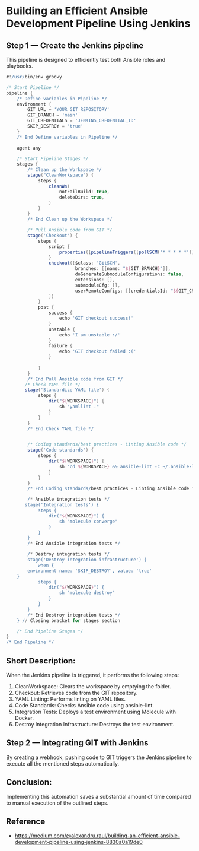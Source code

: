 
# Building an Efficient Ansible Development Pipeline Using Jenkins

## Step 1 — Create the Jenkins pipeline

This pipeline is designed to efficiently test both Ansible roles and playbooks.

```groovy
#!/usr/bin/env groovy

/* Start Pipeline */
pipeline {
    /* Define variables in Pipeline */
    environment {
        GIT_URL = 'YOUR_GIT_REPOSITORY'
        GIT_BRANCH = 'main'
        GIT_CREDENTIALS = 'JENKINS_CREDENTIAL_ID'
        SKIP_DESTROY = 'true'
    }
    /* End Define variables in Pipeline */

    agent any

    /* Start Pipeline Stages */
    stages {
        /* Clean up the Workspace */
        stage("CleanWorkspace") {
            steps {
                cleanWs(
                    notFailBuild: true,
                    deleteDirs: true,
                )
            }
        }
        /* End Clean up the Workspace */

        /* Pull Ansible code from GIT */
        stage('Checkout') {
            steps {
                script {
                    properties([pipelineTriggers([pollSCM('* * * * *')])])
                }
                checkout([$class: 'GitSCM',
                          branches: [[name: "${GIT_BRANCH}"]],
                          doGenerateSubmoduleConfigurations: false,
                          extensions: [],
                          submoduleCfg: [],
                          userRemoteConfigs: [[credentialsId: "${GIT_CREDENTIALS}", url: "${GIT_URL}"]]
                ])
            }
            post {
                success {
                    echo 'GIT checkout success!'
                }
                unstable {
                    echo 'I am unstable :/'
                }
                failure {
                    echo 'GIT checkout failed :('
                }
               
            }
        }
        /* End Pull Ansible code from GIT */
       /* Check YAML file */
       stage('Standardize YAML file') {
            steps {
                dir("${WORKSPACE}") {
                    sh "yamllint ."
                }
            }
        }
        /* End Check YAML file */


        /* Coding standards/best practices - Linting Ansible code */
        stage('Code standards') {
            steps {
                dir("${WORKSPACE}") {
                    sh "cd ${WORKSPACE} && ansible-lint -c ~/.ansible-lint"
                }
            }
        }
        /* End Coding standards/best practices - Linting Ansible code */

        /* Ansible integration tests */
       stage('Integration tests') {
            steps {
                dir("${WORKSPACE}") {
                    sh "molecule converge"
                }
            }
        }
        /* End Ansible integration tests */

        /* Destroy integration tests */
        stage('Destroy integration infrastructure') {
            when {
        environment name: 'SKIP_DESTROY', value: 'true'
    }
            steps {
                dir("${WORKSPACE}") {
                    sh "molecule destroy"
                }
            }
        }
        /* End Destroy integration tests */
    } // Closing bracket for stages section

    /* End Pipeline Stages */
}
/* End Pipeline */
```

## Short Description:

When the Jenkins pipeline is triggered, it performs the following steps:

1.  CleanWorkspace: Clears the workspace by emptying the folder.
2.  Checkout: Retrieves code from the GIT repository.
3.  YAML Linting: Performs linting on YAML files.
4.  Code Standards: Checks Ansible code using ansible-lint.
5.  Integration Tests: Deploys a test environment using Molecule with Docker.
6.  Destroy Integration Infrastructure: Destroys the test environment.

## Step 2 — Integrating GIT with Jenkins

By creating a webhook, pushing code to GIT triggers the Jenkins pipeline to execute all the mentioned steps automatically.

## Conclusion:

Implementing this automation saves a substantial amount of time compared to manual execution of the outlined steps.

## Reference

- https://medium.com/@alexandru.raul/building-an-efficient-ansible-development-pipeline-using-jenkins-8830a0a19de0
